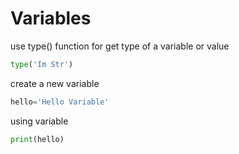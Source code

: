 # Variables

use type() function for get type of a variable or value
```python
type('Im Str')
```

create a new variable
```python
hello='Hello Variable'
```

using variable
```python
print(hello)
```
